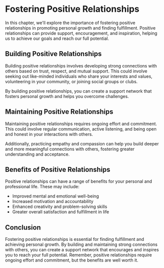 Fostering Positive Relationships
===========================================

In this chapter, we'll explore the importance of fostering positive relationships in promoting personal growth and finding fulfillment. Positive relationships can provide support, encouragement, and inspiration, helping us to achieve our goals and reach our full potential.

Building Positive Relationships
-------------------------------

Building positive relationships involves developing strong connections with others based on trust, respect, and mutual support. This could involve seeking out like-minded individuals who share your interests and values, volunteering in your community, or joining social groups or clubs.

By building positive relationships, you can create a support network that fosters personal growth and helps you overcome challenges.

Maintaining Positive Relationships
----------------------------------

Maintaining positive relationships requires ongoing effort and commitment. This could involve regular communication, active listening, and being open and honest in your interactions with others.

Additionally, practicing empathy and compassion can help you build deeper and more meaningful connections with others, fostering greater understanding and acceptance.

Benefits of Positive Relationships
----------------------------------

Positive relationships can have a range of benefits for your personal and professional life. These may include:

* Improved mental and emotional well-being
* Increased motivation and accountability
* Enhanced creativity and problem-solving skills
* Greater overall satisfaction and fulfillment in life

Conclusion
----------

Fostering positive relationships is essential for finding fulfillment and achieving personal growth. By building and maintaining strong connections with others, you can create a support network that encourages and inspires you to reach your full potential. Remember, positive relationships require ongoing effort and commitment, but the benefits are well worth it.
